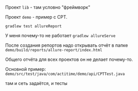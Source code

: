 Проект `lib` - там условно "фреймворк"

Проект `demo` - пример с CPT.

`gradlew test allureReport`

У меня почему-то не работает `gradlew allureServe`

После создания репортов надо открывать отчёт в папке
`demo/build/reports/allure-report/index.html`

Общего отчёта для всех проектов он не делает почему-то.

Основной пример:
`demo/src/test/java/com/actitime/demo/api/CPTTest.java`

там и сеть задаётся, и тесты